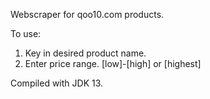 Webscraper for qoo10.com products.

To use:
1. Key in desired product name.
2. Enter price range.
[low]-[high] or [highest]

Compiled with JDK 13.